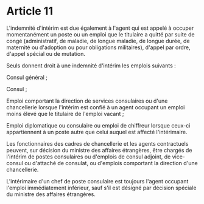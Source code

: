 # Article 11

L'indemnité d'intérim est due également à l'agent qui est appelé à occuper momentanément un poste ou un emploi que le titulaire a quitté par suite de congé (administratif, de maladie, de longue maladie, de longue durée, de maternité ou d'adoption ou pour obligations militaires), d'appel par ordre, d'appel spécial ou de mutation.

Seuls donnent droit à une indemnité d'intérim les emplois suivants :

Consul général ;

Consul ;

Emploi comportant la direction de services consulaires ou d'une chancellerie lorsque l'intérim est confié à un agent occupant un emploi moins élevé que le titulaire de l'emploi vacant ;

Emploi diplomatique ou consulaire ou emploi de chiffreur lorsque ceux-ci appartiennent à un poste autre que celui auquel est affecté l'intérimaire.

Les fonctionnaires des cadres de chancellerie et les agents contractuels peuvent, sur décision du ministre des affaires étrangères, être chargés de l'intérim de postes consulaires ou d'emplois de consul adjoint, de vice-consul ou d'attaché de consulat, ou d'emplois comportant la direction d'une chancellerie.

L'intérimaire d'un chef de poste consulaire est toujours l'agent occupant l'emploi immédiatement inférieur, sauf s'il est désigné par décision spéciale du ministre des affaires étrangères.
